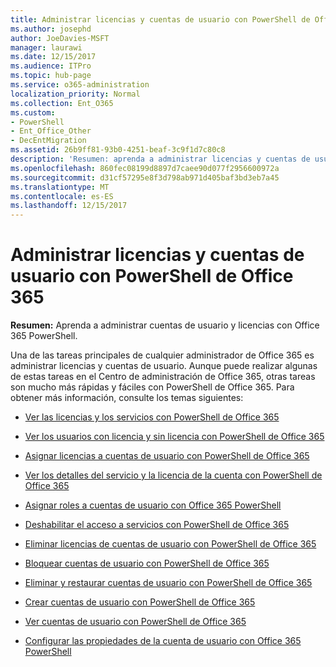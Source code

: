 ```yaml
---
title: Administrar licencias y cuentas de usuario con PowerShell de Office 365
ms.author: josephd
author: JoeDavies-MSFT
manager: laurawi
ms.date: 12/15/2017
ms.audience: ITPro
ms.topic: hub-page
ms.service: o365-administration
localization_priority: Normal
ms.collection: Ent_O365
ms.custom:
- PowerShell
- Ent_Office_Other
- DecEntMigration
ms.assetid: 26b9ff81-93b0-4251-beaf-3c9f1d7c80c8
description: 'Resumen: aprenda a administrar licencias y cuentas de usuario con PowerShell de Office 365.'
ms.openlocfilehash: 860fec08199d8897d7caee90d077f2956600972a
ms.sourcegitcommit: d31cf57295e8f3d798ab971d405baf3bd3eb7a45
ms.translationtype: MT
ms.contentlocale: es-ES
ms.lasthandoff: 12/15/2017
---
```

# <a name="manage-user-accounts-and-licenses-with-office-365-powershell"></a>Administrar licencias y cuentas de usuario con PowerShell de Office 365

 **Resumen:** Aprenda a administrar cuentas de usuario y licencias con Office 365 PowerShell.
  
Una de las tareas principales de cualquier administrador de Office 365 es administrar licencias y cuentas de usuario. Aunque puede realizar algunas de estas tareas en el Centro de administración de Office 365, otras tareas son mucho más rápidas y fáciles con PowerShell de Office 365. Para obtener más información, consulte los temas siguientes:
  
- [Ver las licencias y los servicios con PowerShell de Office 365](view-licenses-and-services-with-office-365-powershell.md)
    
- [Ver los usuarios con licencia y sin licencia con PowerShell de Office 365](view-licensed-and-unlicensed-users-with-office-365-powershell.md)
    
- [Asignar licencias a cuentas de usuario con PowerShell de Office 365](assign-licenses-to-user-accounts-with-office-365-powershell.md)
    
- [Ver los detalles del servicio y la licencia de la cuenta con PowerShell de Office 365](view-account-license-and-service-details-with-office-365-powershell.md)
    
- [Asignar roles a cuentas de usuario con Office 365 PowerShell](assign-roles-to-user-accounts-with-office-365-powershell.md)
    
- [Deshabilitar el acceso a servicios con PowerShell de Office 365](disable-access-to-services-with-office-365-powershell.md)
    
- [Eliminar licencias de cuentas de usuario con PowerShell de Office 365](remove-licenses-from-user-accounts-with-office-365-powershell.md)
    
- [Bloquear cuentas de usuario con PowerShell de Office 365](block-user-accounts-with-office-365-powershell.md)
    
- [Eliminar y restaurar cuentas de usuario con PowerShell de Office 365](delete-and-restore-user-accounts-with-office-365-powershell.md)
    
- [Crear cuentas de usuario con PowerShell de Office 365](create-user-accounts-with-office-365-powershell.md)
    
- [Ver cuentas de usuario con PowerShell de Office 365](view-user-accounts-with-office-365-powershell.md)
    
- [Configurar las propiedades de la cuenta de usuario con Office 365 PowerShell](configure-user-account-properties-with-office-365-powershell.md)
    


